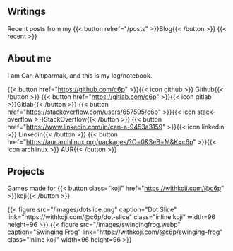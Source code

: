 ## Writings
Recent posts from my {{< button relref="/posts" >}}Blog{{< /button >}}
{{< recent >}}

## About me
I am Can Altıparmak, and this is my log/notebook.

{{< button href="https://github.com/c6p" >}}{{< icon github >}} Github{{< /button >}}
{{< button href="https://gitlab.com/c6p" >}}{{< icon gitlab >}}Gitlab{{< /button >}}
{{< button href="https://stackoverflow.com/users/657595/c6p" >}}{{< icon stack-overflow >}}StackOverflow{{< /button >}}
{{< button href="https://www.linkedin.com/in/can-a-9453a3159" >}}{{< icon linkedin >}} Linkedin{{< /button >}}
{{< button href="https://aur.archlinux.org/packages/?O=0&SeB=M&K=c6p" >}}{{< icon archlinux >}} AUR{{< /button >}}

## Projects
Games made for {{< button class="koji" href="https://withkoji.com/@c6p" >}}koji{{< /button >}}
<div>
{{< figure src="/images/dotslice.png" caption="Dot Slice" link="https://withkoji.com/@c6p/dot-slice" class="inline koji" width=96 height=96 >}}
{{< figure src="/images/swingingfrog.webp" caption="Swinging Frog" link="https://withkoji.com/@c6p/swinging-frog" class="inline koji" width=96 height=96 >}}
</div>

<dialog id="archiveDialog">
<div style="position:relative">
  <span style="position:absolute;color:var(--body-font-color);background:var(--body-background);text-align:center;width:100%;margin:0;padding:.5rem">
    The main Koji site is now officially sunset.
    <a href="https://withkoji.com/koji-shutdown">🔗</a>
    This web archive is from January 17, 2024.
  </span>
</div>
<replay-web-page embed="replayonly" source="koji.wacz" sandbox=true></replay-web-page>
</dialog>
